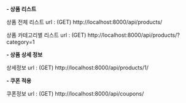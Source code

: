 **- 상품 리스트**

상품 전체 리스트 url : (GET) http://localhost:8000/api/products/

상품 카테고리별 리스트 url : (GET) http://localhost:8000/api/products/?category=1

**- 상품 상세 정보**

상세정보 url : (GET) http://localhost:8000/api/products/1/

**- 쿠폰 적용**

쿠폰정보 url : (GET) http://localhost:8000/api/coupons/
